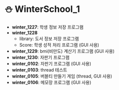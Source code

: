 # ⛄ WinterSchool_1

* **winter_1227**: 학생 정보 저장 프로그램
* **winter_1228**
  * library: 도서 정보 저장 프로그램
  * Score: 학생 성적 처리 프로그램 (GUI 사용)
* **winter_1229**: bmi(비만도) 계산기 프로그램 (GUI 사용)
* **winter_1230**: 자판기 프로그램
* **winter_0102**: 자판기 프로그램 (GUI 사용)
* **winter_0103**: thread 테스트
* **winter_0105**: 버블티 만들기 게임 (thread, GUI 사용)
* **winter_0106**: 메모장 프로그램 (GUI 사용)
